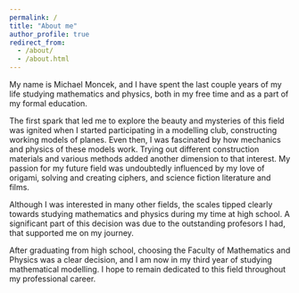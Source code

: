 ```yaml
---
permalink: /
title: "About me"
author_profile: true
redirect_from: 
  - /about/
  - /about.html
---
```

My name is Michael Moncek, and I have spent the last couple years of my life studying mathematics and physics, both in my free time and as a part of my formal education. 

The first spark that led me to explore the beauty and mysteries of this field was ignited when I started participating in a modelling club, constructing working models of planes. Even then, I was fascinated by how mechanics and physics of these models work. Trying out different construction materials and various methods added another dimension to that interest. My passion for my future field was undoubtedly influenced by my love of origami, solving and creating ciphers, and science fiction literature and films.

Although I was interested in many other fields, the scales tipped clearly towards studying mathematics and physics during my time at high school. A significant part of this decision was due to the outstanding profesors I had, that supported me on my journey.

After graduating from high school, choosing the Faculty of Mathematics and Physics was a clear decision, and I am now in my third year of studying mathematical modelling. I hope to remain dedicated to this field throughout my professional career.
